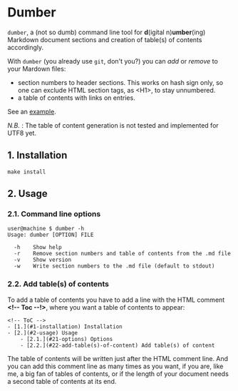 <h1>Dumber</h1>

`dumber`, a (not so dumb) command line tool for **d**(igital n)**umber**(ing) Markdown document sections and creation of table(s) of contents accordingly.

With `dumber` (you already use `git`, don't you?) you can *add* or *remove* to your Mardown files:

- section numbers to header sections. This works on hash sign only, so one can exclude HTML section tags, as &lt;H1&gt;, to stay unnumbered.
- a table of contents with links on entries.

See an [example](./example.md).

_N.B._ : The table of content generation is not tested and implemented for UTF8 yet.

## 1. Installation

```
make install
```

## 2. Usage

### 2.1. Command line options
```
user@machine $ dumber -h
Usage: dumber [OPTION] FILE

  -h    Show help
  -r    Remove section numbers and table of contents from the .md file
  -v    Show version
  -w    Write section numbers to the .md file (default to stdout)
```

### 2.2. Add table(s) of contents

To add a table of contents you have to add a line with the HTML comment **&lt;!-- Toc --!&gt;**, where you want a table of contents to appear:

```
<!-- ToC -->
- [1.](#1-installation) Installation
- [2.](#2-usage) Usage
    - [2.1.](#21-options) Options
    - [2.2.](#22-add-table(s)-of-content) Add table(s) of content
```

The table of contents will be written just after the HTML comment line. And you can add this comment line as many times as you want, if you are, like me, a big fan of tables of contents, or if the length of your document needs a second table of contents at its end.

